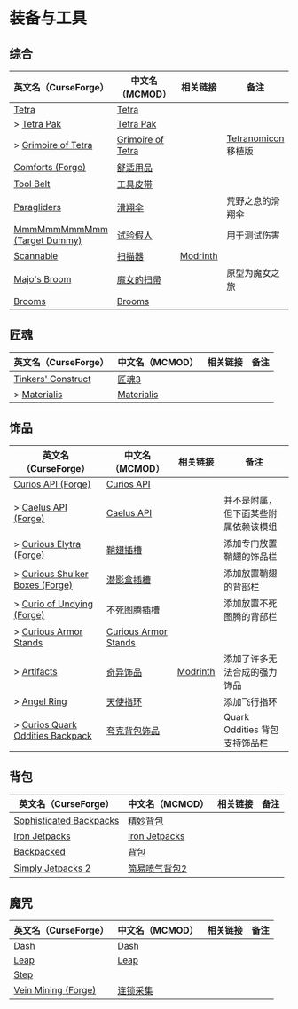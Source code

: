 # 装备与工具

## 综合

| 英文名（CurseForge）                                                                     | 中文名（MCMOD）                                           | 相关链接                                       | 备注                                                        |
| ---------------------------------------------------------------------------------------- | --------------------------------------------------------- | ---------------------------------------------- | ----------------------------------------------------------- |
| [Tetra](https://www.curseforge.com/minecraft/mc-mods/tetra)                              | [Tetra](https://www.mcmod.cn/class/2018.html)             |                                                |                                                             |
| > [Tetra Pak](https://www.curseforge.com/minecraft/mc-mods/tetra-pak)                    | [Tetra Pak](https://www.mcmod.cn/class/5671.html)         |                                                |                                                             |
| > [Grimoire of Tetra](https://www.curseforge.com/minecraft/mc-mods/grimoire-of-tetra)    | [Grimoire of Tetra](https://www.mcmod.cn/class/6010.html) |                                                | [Tetranomicon](https://www.mcmod.cn/class/5261.html) 移植版 |
| [Comforts (Forge)](https://www.curseforge.com/minecraft/mc-mods/comforts)                | [舒适用品](https://www.mcmod.cn/class/2107.html)          |                                                |                                                             |
| [Tool Belt](https://www.curseforge.com/minecraft/mc-mods/tool-belt)                      | [工具皮带](https://www.mcmod.cn/class/2649.html)          |                                                |                                                             |
| [Paragliders](https://www.curseforge.com/minecraft/mc-mods/paragliders)                  | [滑翔伞](https://www.mcmod.cn/class/1344.html)            |                                                | 荒野之息的滑翔伞                                            |
| [MmmMmmMmmMmm (Target Dummy)](https://www.curseforge.com/minecraft/mc-mods/mmmmmmmmmmmm) | [试验假人](https://www.mcmod.cn/class/1139.html)          |                                                | 用于测试伤害                                                |
| [Scannable](https://www.curseforge.com/minecraft/mc-mods/scannable)                      | [扫描器](https://www.mcmod.cn/class/791.html)             | [Modrinth](https://modrinth.com/mod/scannable) |                                                             |
| [Majo's Broom](https://www.curseforge.com/minecraft/mc-mods/majos-broom)                 | [魔女的扫帚](https://www.mcmod.cn/class/3911.html)        |                                                | 原型为魔女之旅                                              |
| [Brooms](https://www.curseforge.com/minecraft/mc-mods/brooms)                            | [Brooms](https://www.mcmod.cn/class/6269.html)            |                                                |                                                             |

## 匠魂

| 英文名（CurseForge）                                                                 | 中文名（MCMOD）                                    | 相关链接 | 备注 |
| ------------------------------------------------------------------------------------ | -------------------------------------------------- | -------- | ---- |
| [Tinkers' Construct](https://www.curseforge.com/minecraft/mc-mods/tinkers-construct) | [匠魂3](https://www.mcmod.cn/class/3725.html)      |          |      |
| > [Materialis](https://www.curseforge.com/minecraft/mc-mods/materialis)              | [Materialis](https://www.mcmod.cn/class/2518.html) |          |      |

## 饰品

| 英文名（CurseForge）                                                                                            | 中文名（MCMOD）                                              | 相关链接                                       | 备注                                 |
| --------------------------------------------------------------------------------------------------------------- | ------------------------------------------------------------ | ---------------------------------------------- | ------------------------------------ |
| [Curios API (Forge)](https://www.curseforge.com/minecraft/mc-mods/curios)                                       | [Curios API](https://www.mcmod.cn/class/2029.html)           |                                                |                                      |
| > [Caelus API (Forge)](https://www.curseforge.com/minecraft/mc-mods/caelus)                                     | [Caelus API](https://www.mcmod.cn/class/2458.html)           |                                                | 并不是附属，但下面某些附属依赖该模组 |
| > [Curious Elytra (Forge)](https://www.curseforge.com/minecraft/mc-mods/curious-elytra)                         | [鞘翅插槽](https://www.mcmod.cn/class/3923.html)             |                                                | 添加专门放置鞘翅的饰品栏             |
| > [Curious Shulker Boxes (Forge)](https://www.curseforge.com/minecraft/mc-mods/curious-shulker-boxes)           | [潜影盒插槽](https://www.mcmod.cn/class/3958.html)           |                                                | 添加放置鞘翅的背部栏                 |
| > [Curio of Undying (Forge)](https://www.curseforge.com/minecraft/mc-mods/curio-of-undying)                     | [不死图腾插槽](https://www.mcmod.cn/class/2236.html)         |                                                | 添加放置不死图腾的背部栏             |
| > [Curious Armor Stands](https://www.curseforge.com/minecraft/mc-mods/curious-armor-stands)                     | [Curious Armor Stands](https://www.mcmod.cn/class/3984.html) |                                                |                                      |
| > [Artifacts](https://www.curseforge.com/minecraft/mc-mods/artifacts)                                           | [奇异饰品](https://www.mcmod.cn/class/2821.html)             | [Modrinth](https://modrinth.com/mod/artifacts) | 添加了许多无法合成的强力饰品         |
| > [Angel Ring](https://www.curseforge.com/minecraft/mc-mods/angel-ring)                                         | [天使指环](https://www.mcmod.cn/class/6177.html)             |                                                | 添加飞行指环                         |
| > [Curios Quark Oddities Backpack](https://www.curseforge.com/minecraft/mc-mods/curios-quark-oddities-backpack) | [夸克背包饰品](https://www.mcmod.cn/class/3913.html)         |                                                | Quark Oddities 背包支持饰品栏        |

## 背包

| 英文名（CurseForge）                                                                            | 中文名（MCMOD）                                       | 相关链接 | 备注 |
| ----------------------------------------------------------------------------------------------- | ----------------------------------------------------- | -------- | ---- |
| [Sophisticated Backpacks](https://www.curseforge.com/minecraft/mc-mods/sophisticated-backpacks) | [精妙背包](https://www.mcmod.cn/class/3739.html)      |          |      |
| [Iron Jetpacks](https://www.curseforge.com/minecraft/mc-mods/iron-jetpacks)                     | [Iron Jetpacks](https://www.mcmod.cn/class/3979.html) |          |      |
| [Backpacked](https://www.curseforge.com/minecraft/mc-mods/backpacked)                           | [背包](https://www.mcmod.cn/class/2228.html)          |          |      |
| [Simply Jetpacks 2](https://www.curseforge.com/minecraft/mc-mods/simply-jetpacks-2)             | [简易喷气背包2](https://www.mcmod.cn/class/784.html)  |          |      |

## 魔咒

| 英文名（CurseForge）                                                            | 中文名（MCMOD）                                  | 相关链接 | 备注 |
| ------------------------------------------------------------------------------- | ------------------------------------------------ | -------- | ---- |
| [Dash](https://www.curseforge.com/minecraft/mc-mods/dash)                       | [Dash](https://www.mcmod.cn/class/4704.html)     |          |      |
| [Leap](https://www.curseforge.com/minecraft/mc-mods/leap)                       | [Leap](https://www.mcmod.cn/class/5370.html)     |          |      |
| [Step](https://www.curseforge.com/minecraft/mc-mods/step)                       |                                                  |          |      |
| [Vein Mining (Forge)](https://www.curseforge.com/minecraft/mc-mods/vein-mining) | [连锁采集](https://www.mcmod.cn/class/5616.html) |          |      |
